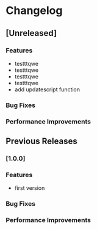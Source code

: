# Changelog

## [Unreleased]

### Features
  - testttqwe
  - testttqwe
  - testttqwe
  - testttqwe
  - add updatescript function

### Bug Fixes

### Performance Improvements

## Previous Releases

### [1.0.0]

### Features
  - first version

### Bug Fixes

### Performance Improvements

